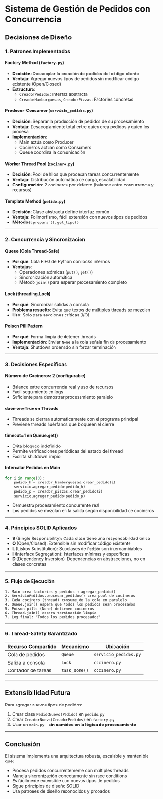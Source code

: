 # Sistema de Gestión de Pedidos con Concurrencia

## Decisiones de Diseño

### 1. Patrones Implementados

#### **Factory Method** (`factory.py`)
- **Decisión**: Desacoplar la creación de pedidos del código cliente
- **Ventaja**: Agregar nuevos tipos de pedidos sin modificar código existente (Open/Closed)
- **Estructura**: 
  - `CreadorPedidos`: Interfaz abstracta
  - `CreadorHamburguesas`, `CreadorPizzas`: Factories concretas

#### **Producer-Consumer** (`servicio_pedidos.py`)
- **Decisión**: Separar la producción de pedidos de su procesamiento
- **Ventaja**: Desacoplamiento total entre quien crea pedidos y quien los procesa
- **Implementación**: 
  - Main actúa como Producer
  - Cocineros actúan como Consumers
  - Queue coordina la comunicación

#### **Worker Thread Pool** (`cocinero.py`)
- **Decisión**: Pool de hilos que procesan tareas concurrentemente
- **Ventaja**: Distribución automática de carga, escalabilidad
- **Configuración**: 2 cocineros por defecto (balance entre concurrencia y recursos)

#### **Template Method** (`pedido.py`)
- **Decisión**: Clase abstracta define interfaz común
- **Ventaja**: Polimorfismo, fácil extensión con nuevos tipos de pedidos
- **Métodos**: `preparar()`, `get_tipo()`

---

### 2. Concurrencia y Sincronización

#### **Queue (Cola Thread-Safe)**
- **Por qué**: Cola FIFO de Python con locks internos
- **Ventajas**: 
  - Operaciones atómicas (`put()`, `get()`)
  - Sincronización automática
  - Método `join()` para esperar procesamiento completo

#### **Lock (threading.Lock)**
- **Por qué**: Sincronizar salidas a consola
- **Problema resuelto**: Evita que textos de múltiples threads se mezclen
- **Uso**: Solo para secciones críticas (I/O)

#### **Poison Pill Pattern**
- **Por qué**: Forma limpia de detener threads
- **Implementación**: Enviar `None` a la cola señala fin de procesamiento
- **Ventaja**: Shutdown ordenado sin forzar terminación

---

### 3. Decisiones Específicas

#### **Número de Cocineros: 2 (configurable)**
- Balance entre concurrencia real y uso de recursos
- Fácil seguimiento en logs
- Suficiente para demostrar procesamiento paralelo

#### **daemon=True en Threads**
- Threads se cierran automáticamente con el programa principal
- Previene threads huérfanos que bloqueen el cierre

#### **timeout=1 en Queue.get()**
- Evita bloqueo indefinido
- Permite verificaciones periódicas del estado del thread
- Facilita shutdown limpio

#### **Intercalar Pedidos en Main**
```python
for i in range(3):
    pedido_h = creador_hamburguesas.crear_pedido(i)
    servicio.agregar_pedido(pedido_h)
    pedido_p = creador_pizzas.crear_pedido(i)
    servicio.agregar_pedido(pedido_p)
```
- Demuestra procesamiento concurrente real
- Los pedidos se mezclan en la salida según disponibilidad de cocineros

---

### 4. Principios SOLID Aplicados

- **S** (Single Responsibility): Cada clase tiene una responsabilidad única
- **O** (Open/Closed): Extensible sin modificar código existente
- **L** (Liskov Substitution): Subclases de `Pedido` son intercambiables
- **I** (Interface Segregation): Interfaces mínimas y específicas
- **D** (Dependency Inversion): Dependencias en abstracciones, no en clases concretas

---

### 5. Flujo de Ejecución

```
1. Main crea factories y pedidos → agregar_pedido()
2. ServicioPedidos.procesar_pedidos() crea pool de cocineros
3. Cada cocinero (thread) consume de la cola en paralelo
4. Queue.join() espera que todos los pedidos sean procesados
5. Poison pills (None) detienen cocineros
6. Thread.join() espera terminación limpia
7. Log final: "Todos los pedidos procesados"
```

---

### 6. Thread-Safety Garantizado

| Recurso Compartido | Mecanismo | Ubicación |
|-------------------|-----------|-----------|
| Cola de pedidos | `Queue` | `servicio_pedidos.py` |
| Salida a consola | `Lock` | `cocinero.py` |
| Contador de tareas | `task_done()` | `cocinero.py` |

---

## Extensibilidad Futura

Para agregar nuevos tipos de pedidos:
1. Crear clase `PedidoNuevo(Pedido)` en `pedido.py`
2. Crear `CreadorNuevo(CreadorPedidos)` en `factory.py`
3. Usar en `main.py` - **sin cambios en la lógica de procesamiento**

---

## Conclusión

El sistema implementa una arquitectura robusta, escalable y mantenible que:
- Procesa pedidos concurrentemente con múltiples threads
- Maneja sincronización correctamente sin race conditions
- Es fácilmente extensible con nuevos tipos de pedidos
- Sigue principios de diseño SOLID
- Usa patrones de diseño reconocidos y probados

